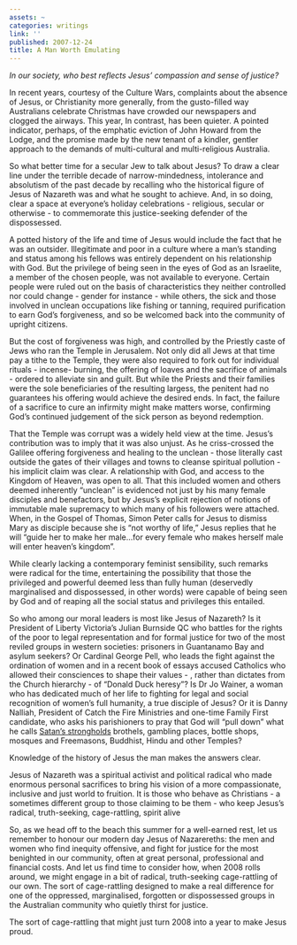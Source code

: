 ```yaml
---
assets: ~
categories: writings
link: ''
published: 2007-12-24
title: A Man Worth Emulating
---
```

*In our society, who best reflects Jesus’ compassion and sense of
justice?*

In recent years, courtesy of the Culture Wars, complaints about the
absence of Jesus, or Christianity more generally, from the gusto-filled
way Australians celebrate Christmas have crowded our newspapers and
clogged the airways. This year, In contrast, has been quieter. A pointed
indicator, perhaps, of the emphatic eviction of John Howard from the
Lodge, and the promise made by the new tenant of a kindler, gentler
approach to the demands of multi-cultural and multi-religious Australia.

So what better time for a secular Jew to talk about Jesus? To draw a
clear line under the terrible decade of narrow-mindedness, intolerance
and absolutism of the past decade by recalling who the historical figure
of Jesus of Nazareth was and what he sought to achieve. And, in so
doing, clear a space at everyone’s holiday celebrations - religious,
secular or otherwise - to commemorate this justice-seeking defender of
the dispossessed.

A potted history of the life and time of Jesus would include the fact
that he was an outsider. Illegitimate and poor in a culture where a
man’s standing and status among his fellows was entirely dependent on
his relationship with God. But the privilege of being seen in the eyes
of God as an Israelite, a member of the chosen people, was not available
to everyone. Certain people were ruled out on the basis of
characteristics they neither controlled nor could change - gender for
instance - while others, the sick and those involved in unclean
occupations like fishing or tanning, required purification to earn God’s
forgiveness, and so be welcomed back into the community of upright
citizens.

But the cost of forgiveness was high, and controlled by the Priestly
caste of Jews who ran the Temple in Jerusalem. Not only did all Jews at
that time pay a tithe to the Temple, they were also required to fork out
for individual rituals - incense- burning, the offering of loaves and
the sacrifice of animals - ordered to alleviate sin and guilt. But while
the Priests and their families were the sole beneficiaries of the
resulting largess, the penitent had no guarantees his offering would
achieve the desired ends. In fact, the failure of a sacrifice to cure an
infirmity might make matters worse, confirming God’s continued judgement
of the sick person as beyond redemption.

That the Temple was corrupt was a widely held view at the time. Jesus’s
contribution was to imply that it was also unjust. As he criss-crossed
the Galilee offering forgiveness and healing to the unclean - those
literally cast outside the gates of their villages and towns to cleanse
spiritual pollution - his implicit claim was clear. A relationship with
God, and access to the Kingdom of Heaven, was open to all. That this
included women and others deemed inherently “unclean” is evidenced not
just by his many female disciples and benefactors, but by Jesus’s
explicit rejection of notions of immutable male supremacy to which many
of his followers were attached. When, in the Gospel of Thomas, Simon
Peter calls for Jesus to dismiss Mary as disciple because she is “not
worthy of life,” Jesus replies that he will “guide her to make her
male…for every female who makes herself male will enter heaven’s
kingdom”.

While clearly lacking a contemporary feminist sensibility, such remarks
were radical for the time, entertaining the possibility that those the
privileged and powerful deemed less than fully human (deservedly
marginalised and dispossessed, in other words) were capable of being
seen by God and of reaping all the social status and privileges this
entailed.

So who among our moral leaders is most like Jesus of Nazareth? Is it
President of Liberty Victoria’s Julian Burnside QC who battles for the
rights of the poor to legal representation and for formal justice for
two of the most reviled groups in western societies: prisoners in
Guantanamo Bay and asylum seekers? Or Cardinal George Pell, who leads
the fight against the ordination of women and in a recent book of essays
accused Catholics who allowed their consciences to shape their values -
, rather than dictates from the Church hierarchy - of “Donald Duck
heresy”? Is Dr Jo Wainer, a woman who has dedicated much of her life to
fighting for legal and social recognition of women’s full humanity, a
true disciple of Jesus? Or it is Danny Nalliah, President of Catch the
Fire Ministries and one-time Family First candidate, who asks his
parishioners to pray that God will “pull down” what he calls [Satan’s
strongholds]() brothels, gambling places, bottle shops, mosques and
Freemasons, Buddhist, Hindu and other Temples?

Knowledge of the history of Jesus the man makes the answers clear.

Jesus of Nazareth was a spiritual activist and political radical who
made enormous personal sacrifices to bring his vision of a more
compassionate, inclusive and just world to fruition. It is those who
behave as Christians - a sometimes different group to those claiming to
be them - who keep Jesus’s radical, truth-seeking, cage-rattling, spirit
alive

So, as we head off to the beach this summer for a well-earned rest, let
us remember to honour our modern day Jesus of Nazarereths: the men and
women who find inequity offensive, and fight for justice for the most
benighted in our community, often at great personal, professional and
financial costs. And let us find time to consider how, when 2008 rolls
around, we might engage in a bit of radical, truth-seeking cage-rattling
of our own. The sort of cage-rattling designed to make a real difference
for one of the oppressed, marginalised, forgotten or dispossessed groups
in the Australian community who quietly thirst for justice.

The sort of cage-rattling that might just turn 2008 into a year to make
Jesus proud.